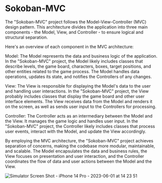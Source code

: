 # Sokoban-MVC
The "Sokoban-MVC" project follows the Model-View-Controller (MVC) design pattern. This architecture divides the application into three main components - the Model, View, and Controller - to ensure logical and structural separation.

Here's an overview of each component in the MVC architecture:

Model: The Model represents the data and business logic of the application. In the "Sokoban-MVC" project, the Model likely includes classes that describe levels, the game board, characters, boxes, target positions, and other entities related to the game process. The Model handles data operations, updates its state, and notifies the Controllers of any changes.

View: The View is responsible for displaying the Model's data to the user and handling user interactions. In the "Sokoban-MVC" project, the View probably includes classes that display the game board and other user interface elements. The View receives data from the Model and renders it on the screen, as well as sends user input to the Controllers for processing.

Controller: The Controller acts as an intermediary between the Model and the View. It manages the game logic and handles user input. In the "Sokoban-MVC" project, the Controller likely includes classes that process user events, interact with the Model, and update the View accordingly.

By employing the MVC architecture, the "Sokoban-MVC" project achieves separation of concerns, making the codebase more modular, maintainable, and scalable. The Model encapsulates the data and business rules, the View focuses on presentation and user interaction, and the Controller coordinates the flow of data and user actions between the Model and the View.



![Simulator Screen Shot - iPhone 14 Pro - 2023-06-01 at 14 23 51](https://github.com/cazador18/Sokoban-MVC/assets/80050947/903657e8-f28b-4f50-98ec-3dc20c4ceee1)



